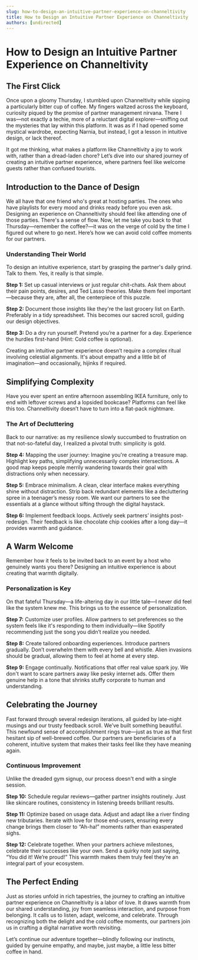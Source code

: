 ```yaml
---
slug: how-to-design-an-intuitive-partner-experience-on-channeltivity
title: How to Design an Intuitive Partner Experience on Channeltivity
authors: [undirected]
---
```



# How to Design an Intuitive Partner Experience on Channeltivity

## The First Click

Once upon a gloomy Thursday, I stumbled upon Channeltivity while sipping a particularly bitter cup of coffee. My fingers waltzed across the keyboard, curiosity piqued by the promise of partner management nirvana. There I was—not exactly a techie, more of a reluctant digital explorer—sniffing out the mysteries that lay within this platform. It was as if I had opened some mystical wardrobe, expecting Narnia, but instead, I got a lesson in intuitive design, or lack thereof.

It got me thinking, what makes a platform like Channeltivity a joy to work with, rather than a dread-laden chore? Let’s dive into our shared journey of creating an intuitive partner experience, where partners feel like welcome guests rather than confused tourists.

## Introduction to the Dance of Design

We all have that one friend who's great at hosting parties. The ones who have playlists for every mood and drinks ready before you even ask. Designing an experience on Channeltivity should feel like attending one of those parties. There's a sense of flow. Now, let me take you back to that Thursday—remember the coffee?—it was on the verge of cold by the time I figured out where to go next. Here’s how we can avoid cold coffee moments for our partners.

### Understanding Their World

To design an intuitive experience, start by grasping the partner's daily grind. Talk to them. Yes, it really is that simple. 

**Step 1:** Set up casual interviews or just regular chit-chats. Ask them about their pain points, desires, and Ted Lasso theories. Make them feel important—because they are, after all, the centerpiece of this puzzle.

**Step 2:** Document those insights like they're the last grocery list on Earth. Preferably in a tidy spreadsheet. This becomes our sacred scroll, guiding our design objectives.

**Step 3:** Do a dry run yourself. Pretend you’re a partner for a day. Experience the hurdles first-hand (Hint: Cold coffee is optional).

Creating an intuitive partner experience doesn’t require a complex ritual involving celestial alignments. It's about empathy and a little bit of imagination—and occasionally, hijinks if required.

## Simplifying Complexity

Have you ever spent an entire afternoon assembling IKEA furniture, only to end with leftover screws and a lopsided bookcase? Platforms can feel like this too. Channeltivity doesn’t have to turn into a flat-pack nightmare.

### The Art of Decluttering

Back to our narrative: as my resilience slowly succumbed to frustration on that not-so-fateful day, I realized a pivotal truth: simplicity is gold. 

**Step 4:** Mapping the user journey: Imagine you're creating a treasure map. Highlight key paths, simplifying unnecessarily complex intersections. A good map keeps people merrily wandering towards their goal with distractions only when necessary.

**Step 5:** Embrace minimalism. A clean, clear interface makes everything shine without distraction. Strip back redundant elements like a decluttering spree in a teenager’s messy room. We want our partners to see the essentials at a glance without sifting through the digital haystack.

**Step 6:** Implement feedback loops. Actively seek partners’ insights post-redesign. Their feedback is like chocolate chip cookies after a long day—it provides warmth and guidance.

## A Warm Welcome

Remember how it feels to be invited back to an event by a host who genuinely wants you there? Designing an intuitive experience is about creating that warmth digitally.

### Personalization is Key

On that fateful Thursday—a life-altering day in our little tale—I never did feel like the system knew me. This brings us to the essence of personalization.

**Step 7:** Customize user profiles. Allow partners to set preferences so the system feels like it's responding to them individually—like Spotify recommending just the song you didn’t realize you needed.

**Step 8:** Create tailored onboarding experiences. Introduce partners gradually. Don’t overwhelm them with every bell and whistle. Alien invasions should be gradual, allowing them to feel at home at every step.

**Step 9:** Engage continually. Notifications that offer real value spark joy. We don't want to scare partners away like pesky internet ads. Offer them genuine help in a tone that shrinks stuffy corporate to human and understanding.

## Celebrating the Journey

Fast forward through several redesign iterations, all guided by late-night musings and our trusty feedback scroll. We’ve built something beautiful. This newfound sense of accomplishment rings true—just as true as that first hesitant sip of well-brewed coffee. Our partners are beneficiaries of a coherent, intuitive system that makes their tasks feel like they have meaning again.

### Continuous Improvement

Unlike the dreaded gym signup, our process doesn't end with a single session.

**Step 10:** Schedule regular reviews—gather partner insights routinely. Just like skincare routines, consistency in listening breeds brilliant results.

**Step 11:** Optimize based on usage data. Adjust and adapt like a river finding new tributaries. Iterate with love for those end-users, ensuring every change brings them closer to “Ah-ha!” moments rather than exasperated sighs.

**Step 12:** Celebrate together. When your partners achieve milestones, celebrate their successes like your own. Send a quirky note just saying, “You did it! We’re proud!” This warmth makes them truly feel they’re an integral part of your ecosystem.

## The Perfect Ending

Just as stories unfold in rich tapestries, the journey to crafting an intuitive partner experience on Channeltivity is a labor of love. It draws warmth from our shared understanding, joy from seamless interaction, and purpose from belonging. It calls us to listen, adapt, welcome, and celebrate. Through recognizing both the delight and the cold coffee moments, our partners join us in crafting a digital narrative worth revisiting.

Let’s continue our adventure together—blindly following our instincts, guided by genuine empathy, and maybe, just maybe, a little less bitter coffee in hand.